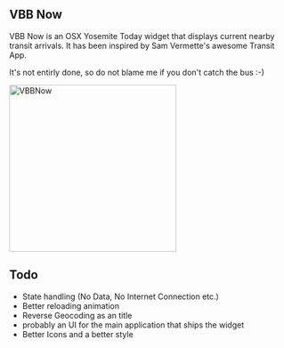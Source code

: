## VBB Now

VBB Now is an OSX Yosemite Today widget that displays current nearby transit arrivals. It has been inspired by Sam Vermette's awesome Transit App.

It's not entirly done, so do not blame me if you don't catch the bus :-)

<img src="http://i.imgur.com/RcjCcgk.jpg" alt="VBBNow" width=300/>

## Todo
- State handling (No Data, No Internet Connection etc.)
- Better reloading animation
- Reverse Geocoding as an title
- probably an UI for the main application that ships the widget
- Better Icons and a better style